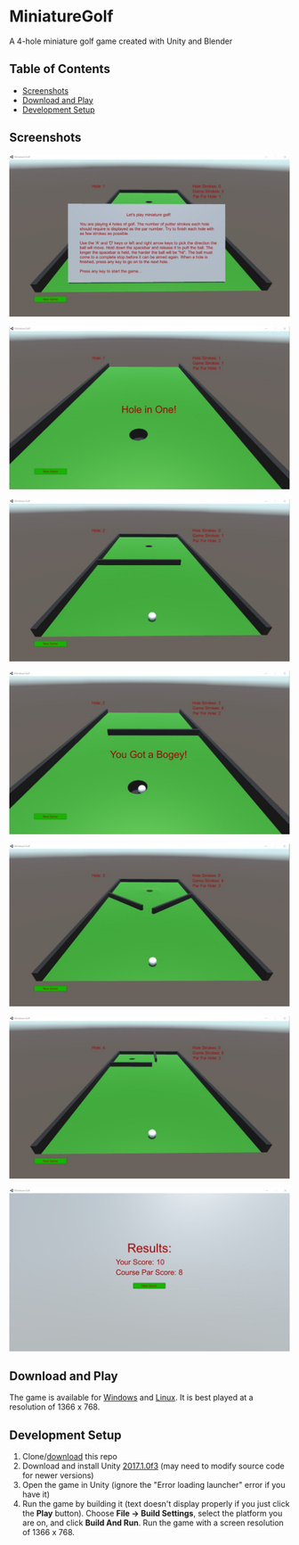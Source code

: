 # MiniatureGolf
A 4-hole miniature golf game created with Unity and Blender

## Table of Contents
* [Screenshots](README.md#screenshots)
* [Download and Play](README.md#download-and-play)
* [Development Setup](README.md#development-setup)

## Screenshots
<p align="center">
  <img src="Screenshots\Instructions.jpg" alt="Instructions">
</p>
<p align="center">
  <img src="Screenshots\HoleInOne.jpg" alt="Hole in one">
</p>
<p align="center">
  <img src="Screenshots\Hole2.jpg" alt="Hole 2">
</p>
<p align="center">
  <img src="Screenshots\Bogey.jpg" alt="Bogey">
</p>
<p align="center">
  <img src="Screenshots\Hole3.jpg" alt="Hole 3">
</p>
<p align="center">
  <img src="Screenshots\Hole4.jpg" alt="Hole 4">
</p>
<p align="center">
  <img src="Screenshots\Results.jpg" alt="Results">
</p>

## Download and Play
The game is available for [Windows](https://github.com/tjnowak/MiniatureGolf/releases/download/v1.0/MiniatureGolf_1.0_Windows.zip) and [Linux](https://github.com/tjnowak/MiniatureGolf/releases/download/v1.0/MiniatureGolf_1.0_Linux.zip). It is best played at a resolution of 1366 x 768.

## Development Setup
1. Clone/[download](https://github.com/tjnowak/MiniatureGolf/archive/master.zip) this repo
2. Download and install Unity [2017.1.0f3](https://unity3d.com/get-unity/download/archive) (may need to modify source code for newer versions)
3. Open the game in Unity (ignore the "Error loading launcher" error if you have it)
4. Run the game by building it (text doesn't display properly if you just click the **Play** button). Choose **File -> Build Settings**, select the platform you are on, and click **Build And Run**. Run the game with a screen resolution of 1366 x 768.